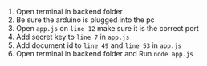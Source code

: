 1. Open terminal in backend folder
2. Be sure the arduino is plugged into the pc
3. Open `app.js` on `line 12` make sure it is the correct port
4. Add secret key to `line 7` in `app.js`
5. Add document id to `line 49` and `line 53` in `app.js`
6. Open terminal in backend folder and Run `node app.js`

